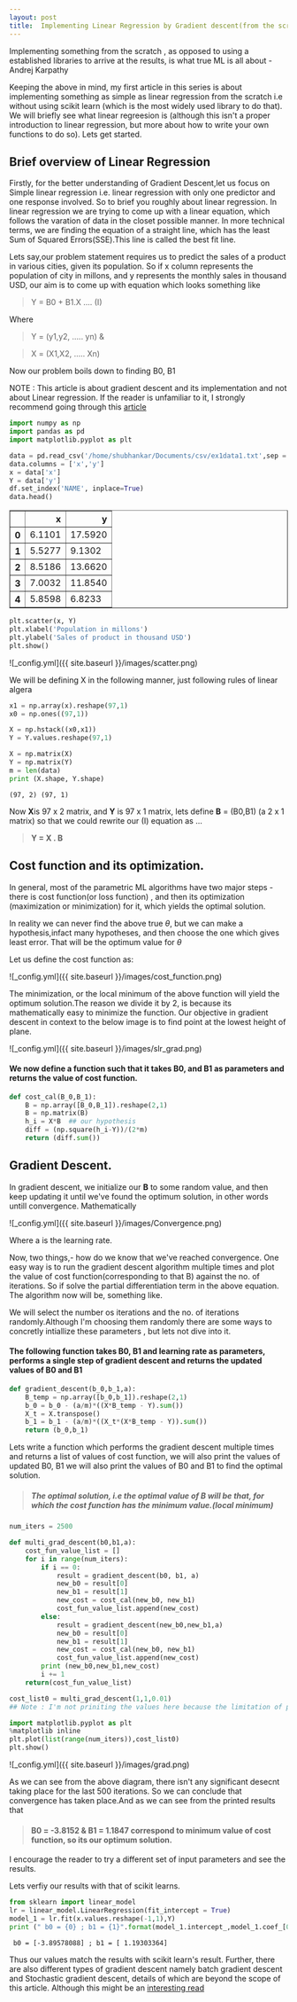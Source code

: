 ```yaml
---
layout: post
title:  Implementing Linear Regression by Gradient descent(from the scratch)
---
```

Implementing something from the scratch , as opposed to using a established libraries to arrive at the results, is what true ML is all about - Andrej Karpathy

Keeping the above in mind, my first article in this series is about implementing something as simple as linear regression from the scratch i.e without using scikit learn (which is the most widely used library to do that). We will briefly see what linear regreesion is (although this isn't a proper introduction to linear regression, but more about how to write your own functions to do so). Lets get started.

## Brief overview of Linear Regression

Firstly, for the better understanding of Gradient Descent,let us focus on Simple linear regression i.e. linear regression with only one predictor and one response involved. So to brief you roughly about linear regression. In linear regression we are trying to come up with a linear equation, which follows the varation of data in the closet possible manner. In more technical terms, we are finding the equation of a straight line, which has the least Sum of Squared Errors(SSE).This line is called the best fit line.

Lets say,our problem statement requires us to predict the sales of a product in various cities, given its population. So if x column represents the population of city in millons, and y represents the monthly sales in thousand USD, our aim is to come up with equation which looks something like

> Y = B0 + B1.X       .... (I)

Where

> Y = (y1,y2, ..... yn) &

> X = (X1,X2, ..... Xn)

Now our problem boils down to finding B0, B1

NOTE : This article is about gradient descent and its implementation and not about Linear regression. If the reader is unfamiliar to it, I strongly recommend going through this [article](https://www.analyticsvidhya.com/blog/2017/06/a-comprehensive-guide-for-linear-ridge-and-lasso-regression/)


```python
import numpy as np
import pandas as pd
import matplotlib.pyplot as plt
```


```python
data = pd.read_csv('/home/shubhankar/Documents/csv/ex1data1.txt',sep = ",",header = None)
data.columns = ['x','y']
x = data['x']
Y = data['y']
df.set_index('NAME', inplace=True)
data.head()
```




<div>
<table border="1" class="dataframe">
  <thead>
    <tr style="text-align: right;">
      <th></th>
      <th>x</th>
      <th>y</th>
    </tr>
  </thead>
  <tbody>
    <tr>
      <th>0</th>
      <td>6.1101</td>
      <td>17.5920</td>
    </tr>
    <tr>
      <th>1</th>
      <td>5.5277</td>
      <td>9.1302</td>
    </tr>
    <tr>
      <th>2</th>
      <td>8.5186</td>
      <td>13.6620</td>
    </tr>
    <tr>
      <th>3</th>
      <td>7.0032</td>
      <td>11.8540</td>
    </tr>
    <tr>
      <th>4</th>
      <td>5.8598</td>
      <td>6.8233</td>
    </tr>
  </tbody>
</table>
</div>




```python
plt.scatter(x, Y)
plt.xlabel('Population in millons')
plt.ylabel('Sales of product in thousand USD')
plt.show()
```


![_config.yml]({{ site.baseurl }}/images/scatter.png)


We will be defining X in the following manner, just following rules of linear algera


```python
x1 = np.array(x).reshape(97,1)
x0 = np.ones((97,1))
```


```python
X = np.hstack((x0,x1))
Y = Y.values.reshape(97,1)
```


```python
X = np.matrix(X)
Y = np.matrix(Y)
m = len(data)
print (X.shape, Y.shape)
```

    (97, 2) (97, 1)


Now **X**is 97 x 2 matrix, and **Y** is 97 x 1 matrix, lets define **B** = (B0,B1) (a 2 x 1 matrix) so that we could rewrite our (I)
equation as ...
> **Y = X . B**

## Cost function and its optimization.

  In general, most of the parametric ML algorithms have two major steps - there is cost function(or loss function) , and then its optimization (maximization or minimization) for it, which yields the optimal solution.
  
  In reality we can never find the above true $\theta$, but we can make a hypothesis,infact many hypotheses, and then choose the one which gives least error. That will be the optimum value for $\theta$

Let us define the cost function as:

![_config.yml]({{ site.baseurl }}/images/cost_function.png)


The minimization, or the local minimum of the above function will yield the optimum solution.The reason we divide it by 2, is because its mathematically easy to minimize the function. Our objective in gradient descent in context to the below image is to find point at the lowest height of plane.

![_config.yml]({{ site.baseurl }}/images/slr_grad.png)

#### We now define a function such that it takes B0, and B1 as parameters and returns the value of cost function. 

```python
def cost_cal(B_0,B_1):
    B = np.array([B_0,B_1]).reshape(2,1)
    B = np.matrix(B)
    h_i = X*B  ## our hypothesis
    diff = (np.square(h_i-Y))/(2*m)
    return (diff.sum())
```

## Gradient Descent.

   In gradient descent, we initialize our **B** to some random value, and then keep updating it until we've found the optimum solution, in other words untill convergence.
   Mathematically 
   
![_config.yml]({{ site.baseurl }}/images/Convergence.png)
   

Where a is the learning rate.

Now, two things,- how do we know that we've reached convergence. One easy way is to run the gradient descent algorithm multiple times and plot the value of cost function(corresponding to that B) against the no. of iterations. So if solve the partial differentiation term in the above equation. The algorithm now will be, something like. 

We will select the number os iterations and the no. of iterations randomly.Although I'm choosing them randomly there are some ways to concretly intiallize these parameters , but lets not dive into it.

#### The following function takes B0, B1 and learning rate  as parameters, performs a single step of gradient descent and returns the updated values of B0 and B1


```python
def gradient_descent(b_0,b_1,a):
    B_temp = np.array([b_0,b_1]).reshape(2,1)
    b_0 = b_0 - (a/m)*((X*B_temp - Y).sum())
    X_t = X.transpose()
    b_1 = b_1 - (a/m)*((X_t*(X*B_temp - Y)).sum())
    return (b_0,b_1)
```

Lets write a function which performs the gradient descent multiple times and returns a list of values of cost function, we will also print the values of updated B0, B1 we will also print the values of B0 and B1 to find the optimal solution.

>##### The optimal solution, i.e the optimal value of B will be that, for which the cost function has the minimum value.(local minimum)


```python
num_iters = 2500
```


```python
def multi_grad_descent(b0,b1,a):
    cost_fun_value_list = []
    for i in range(num_iters):
        if i == 0:
            result = gradient_descent(b0, b1, a)
            new_b0 = result[0]
            new_b1 = result[1]
            new_cost = cost_cal(new_b0, new_b1)
            cost_fun_value_list.append(new_cost)
        else:
            result = gradient_descent(new_b0,new_b1,a)
            new_b0 = result[0]
            new_b1 = result[1]
            new_cost = cost_cal(new_b0, new_b1)
            cost_fun_value_list.append(new_cost)
        print (new_b0,new_b1,new_cost)
        i += 1
    return(cost_fun_value_list)
```


```python
cost_list0 = multi_grad_descent(1,1,0.01)
## Note : I'm not priniting the values here because the limitation of printing 2500 values
```


```python
import matplotlib.pyplot as plt
%matplotlib inline
plt.plot(list(range(num_iters)),cost_list0)
plt.show()
```

![_config.yml]({{ site.baseurl }}/images/grad.png)


As we can see from the above diagram, there isn't any significant desecnt taking place for the last 500 iterations.
So we can conclude that convergence has taken place.And as we can see from the printed results that 

> #### B0 = -3.8152 & B1 = 1.1847 correspond to minimum value of cost function, so its our optimum solution.

I encourage the reader to try a different set of input parameters and see the results.

Lets verfiy our results with that of scikit learns.


```python
from sklearn import linear_model
lr = linear_model.LinearRegression(fit_intercept = True)
model_1 = lr.fit(x.values.reshape(-1,1),Y)
print (" b0 = {0} ; b1 = {1}".format(model_1.intercept_,model_1.coef_[0]))
```

     b0 = [-3.89578088] ; b1 = [ 1.19303364]


Thus our values match the results with scikit learn's result. Further, there are also different types of gradient descent 
namely batch gradient descent and Stochastic gradient descent, details of which are beyond the scope of this article. 
Although this might be an [interesting read](https://stats.stackexchange.com/questions/49528/batch-gradient-descent-versus-stochastic-gradient-descent)


